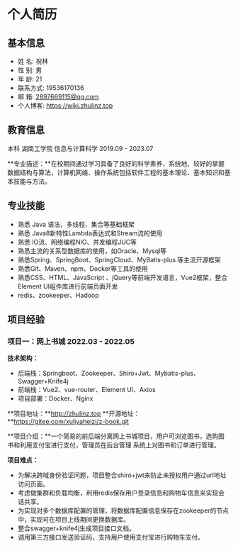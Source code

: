 # 个人简历

## 基本信息

- 姓 名: 祝林 
- 性 别: 男 
- 年 龄: 21 
- 联系方式: 19536170136 
- 邮 箱: 2897669115@qq.com 
- 个人博客: https://wiki.zhulinz.top

## 教育信息

本科	湖南工学院 	信息与计算科学 	2019.09 - 2023.07

**专业描述：**在校期间通过学习具备了良好的科学素养，系统地、较好的掌握数据结构与算法，计算机网络、操作系统包括软件工程的基本理论、基本知识和基本技能与方法。

## 专业技能

- 熟悉 Java 语法，多线程、集合等基础框架 
- 熟悉 Java8新特性Lambda表达式和Stream流的使用 
- 熟悉 IO流、网络编程NIO、并发编程JUC等 
- 熟悉主流的关系型数据库的使用，如Oracle、Mysql等 
- 熟悉Spring、SpringBoot、SpringCloud、MyBatis-plus 等主流开源框架 
- 熟悉Git、Maven、npm、Docker等工具的使用 
- 熟悉CSS、HTML、JavaScript 、jQuery等前端开发语言，Vue2框架，整合Element UI组件库进行前端页面开发
- redis、zookeeper、Hadoop

## 项目经验 

### 项目一：网上书城 					2022.03 - 2022.05

**技术架构：**

- 后端栈：Springboot、Zookeeper、Shiro+Jwt、Mybatis-plus、Swagger+Knife4j 
- 前端栈：Vue2、vue-router、Element UI、Axios
- 项目部署：Docker、Nginx

**项目地址：**http://zhulinz.top 		**开源地址：**https://gitee.com/xuliyaheizi/z-book.git 

**项目介绍：**一个简易的前后端分离网上书城项目，用户可浏览图书，选购图书和利用支付宝进行支付，管理员在后台管理 系统上对图书和订单进行管理。 

**项目难点：** 

- 为解决跨域身份验证问题，项目整合shiro+jwt来防止未授权用户通过url地址访问页面。 
- 考虑做集群和负载均衡，利用redis保存用户登录信息和购物车信息来实现会话共享。 
- 为实现对多个数据库配置的管理，将数据库配置信息保存在zookeeper的节点中，实现可在项目上线期间更换数据库。 
- 整合swagger+knife4j生成项目接口文档。 
- 调用第三方接口发送验证码，支持用户使用支付宝进行购物车支付。

